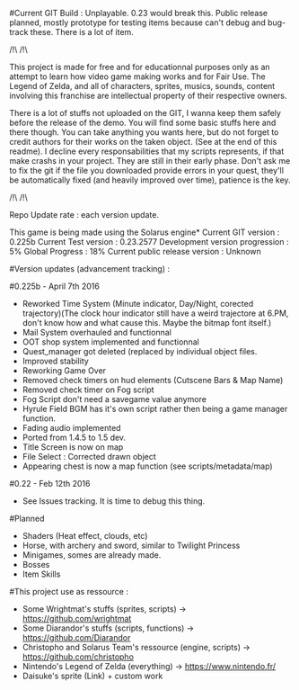 #Current GIT Build : Unplayable.
0.23 would break this. Public release planned, mostly prototype for testing items because can't debug and bug-track these. There is a lot of item.

/!\ <DISCLAIMER> /!\

This project is made for free and for educationnal purposes only as an attempt to learn how video game making works and for Fair Use.
The Legend of Zelda, and all of characters, sprites, musics, sounds, content involving this franchise are intellectual property of their respective owners.

There is a lot of stuffs not uploaded on the GIT, I wanna keep them safely before the release of the demo.
You will find some basic stuffs here and there though.
You can take anything you wants here, but do not forget to credit authors for their works on the taken object. (See at the end of this readme).
I decline every responsabilities that my scripts represents, if that make crashs in your project. They are still in their early phase.
Don't ask me to fix the git if the file you downloaded provide errors in your quest, they'll be automatically fixed (and heavily improved over time), patience is the key.

/!\ </DISCLAIMER> /!\

Repo Update rate : each version update.

This game is being made using the Solarus engine*
Current GIT version : 0.225b
Current Test version : 0.23.2577
Development version progression : 5%
Global Progress : 18%
Current public release version : Unknown

#Version updates (advancement tracking) :

#0.225b - April 7th 2016
- Reworked Time System (Minute indicator, Day/Night, corected trajectory)(The clock hour indicator still have a weird trajectore at 6.PM, don't know how and what cause this. Maybe the bitmap font itself.)
- Mail System overhauled and functionnal
- OOT shop system implemented and functionnal
- Quest_manager got deleted (replaced by individual object files.
- Improved stability
- Reworking Game Over
- Removed check timers on hud elements (Cutscene Bars & Map Name)
- Removed check timer on Fog script
- Fog Script don't need a savegame value anymore
- Hyrule Field BGM has it's own script rather then being a game manager function.
- Fading audio implemented
- Ported from 1.4.5 to 1.5 dev.
- Title Screen is now on map
- File Select : Corrected drawn object
- Appearing chest is now a map function (see scripts/metadata/map)

#0.22 - Feb 12th 2016
- See Issues tracking. It is time to debug this thing.

#Planned
- Shaders (Heat effect, clouds, etc)
- Horse, with archery and sword, similar to Twilight Princess
- Minigames, somes are already made.
- Bosses
- Item Skills

#This project use as ressource :
  - Some Wrightmat's stuffs (sprites, scripts) -> https://github.com/wrightmat
  - Some Diarandor's stuffs (scripts, functions) -> https://github.com/Diarandor
  - Christopho and Solarus Team's ressource (engine, scripts) -> https://github.com/christopho
  - Nintendo's Legend of Zelda (everything) -> https://www.nintendo.fr/
  - Daisuke's sprite (Link) + custom work
